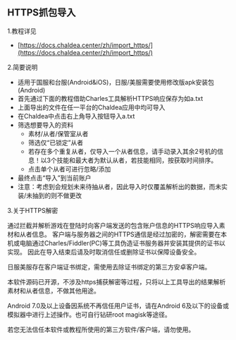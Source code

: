 ## HTTPS抓包导入

1.教程详见

- [https://docs.chaldea.center/zh/import_https/](https://docs.chaldea.center/zh/import_https/)

2.简要说明

- 适用于国服和台服(Android&iOS)，日服/美服需要使用修改版apk安装包(Android)
- 首先通过下面的教程借助Charles工具解析HTTPS响应保存为如a.txt
- 上面导出的文件在任一平台的Chaldea应用中均可导入
- 在Chaldea中点击右上角导入按钮导入a.txt
- 筛选想要导入的资料
    - 素材/从者/保管室从者
    - 筛选仅“已锁定”从者
    - 若存在多个重复从者，仅导入一个从者信息，请手动录入其余2号机的信息！以3个技能和最大者为默认从者，若技能相同，按获取时间排序。
    - 点击单个从者可进行忽略/添加
- 最终点击“导入”到当前账户
- 注意：考虑到会规划未来待抽从者，因此导入时仅覆盖解析出的数据，而未实装/未抽到的则不做更改

3.关于HTTPS解密

通过拦截并解析游戏在登陆时向客户端发送的包含账户信息的HTTPS响应导入素材和从者信息。 客户端与服务器之间的HTTPS通信是经过加密的，解密需要在本机或电脑通过Charles/Fiddler(PC)等工具伪造证书服务器并安装其提供的证书以实现。 因此在导入结束后请及时取消信任或删除证书以保障设备安全。

日服美服存在客户端证书绑定，需使用去除证书绑定的第三方安卓客户端。

本软件源码已开源，不涉及https捕获解密等过程，只将以上工具导出的结果解析素材和从者信息，不做其他用途。

Android 7.0及以上设备因系统不再信任用户证书，请在Android 6及以下的设备或模拟器中进行上述操作。也可自行钻研root magisk等途径。

若您无法信任本软件或教程所使用的第三方软件/客户端，请勿使用。
